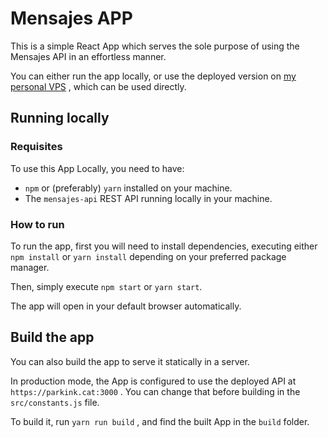 # Mensajes APP	

This is a simple React App which serves the sole purpose of using the Mensajes API in an effortless manner.

You can either run the app locally, or use the deployed version on [my personal VPS](https://parkink.cat/mensajes) , which can be used directly.

## Running locally

### Requisites

To use this App Locally, you need to have:

* `npm` or (preferably) `yarn` installed on your machine. 
* The `mensajes-api` REST API running locally in your machine.

### How to run

To run the app, first you will need to install dependencies, executing either `npm install` or `yarn install` depending on your preferred package manager.

Then, simply execute  `npm start` or `yarn start`.

The app will open in your default browser automatically.

## Build the app

You can also build the app to serve it statically in a server. 

In production mode, the App is configured to use the deployed API at `https://parkink.cat:3000` . You can change that before building in the  `src/constants.js` file.

To build it, run `yarn run build` , and find the built App in the `build` folder.